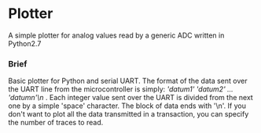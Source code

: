 # Plotter
A simple plotter for analog values read by a generic ADC written in Python2.7

### Brief
Basic plotter for Python and serial UART. The format of the data sent over the UART line from the microcontroller
is simply: *'datum1' 'datum2' ... 'datumn'\n* . Each integer value sent over the UART is divided from the next one by a simple 'space' character. The block of data ends with '\n'. If you don't want to plot all the data transmitted in a transaction, you can specify the number of traces to read.
